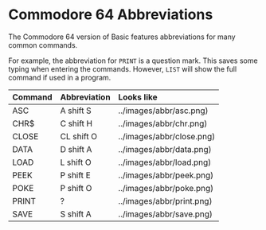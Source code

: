 # Commodore 64 Abbreviations

The Commodore 64 version of Basic features abbreviations for many common commands. 

For example, the abbreviation for `PRINT` is a question mark. This saves some typing when entering the commands. However, `LIST` will show the full command if used in a program.

| Command | Abbreviation | Looks like                |
|:--------|:-------------|:--------------------------|
| ASC     | A shift S    | ../images/abbr/asc.png)   |
| CHR$    | C shift H    | ../images/abbr/chr.png)   |
| CLOSE   | CL shift O   | ../images/abbr/close.png) |
| DATA    | D shift A    | ../images/abbr/data.png)  |
| LOAD    | L shift O    | ../images/abbr/load.png)  |
| PEEK    | P shift E    | ../images/abbr/peek.png)  |
| POKE    | P shift O    | ../images/abbr/poke.png)  |
| PRINT   | ?            | ../images/abbr/print.png) |
| SAVE    | S shift A    | ../images/abbr/save.png)  |
